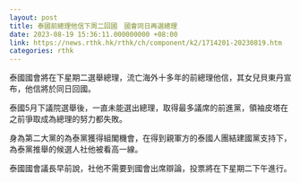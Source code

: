 ```yaml
---
layout: post
title: 泰國前總理他信下周二回國　國會同日再選總理
date: 2023-08-19 15:36:11.000000000 +08:00
link: https://news.rthk.hk/rthk/ch/component/k2/1714201-20230819.htm
categories: rthk
---
```


泰國國會將在下星期二選舉總理，流亡海外十多年的前總理他信，其女兒貝東丹宣布，他信將於同日回國。

泰國5月下議院選舉後，一直未能選出總理，取得最多議席的前進黨，領袖皮塔在之前爭取成為總理的努力都失敗。

身為第二大黨的為泰黨獲得組閣機會，在得到親軍方的泰國人團結建國黨支持下，為泰黨推舉的候選人社他被看高一線。

泰國國會議長早前說，社他不需要到國會出席辯論，投票將在下星期二下午進行。
